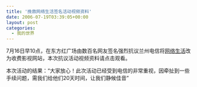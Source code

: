 ```yaml
---
title: '挽救网络生活签名活动视频资料'
date: 2006-07-19T03:39:05+00:00
layout: post
categories:
  - 我的世界
---
```


7月16日早10点，在东方红广场由数百名网友签名强烈抗议兰州电信将[网络生活](http://www.netlife.com)改为收费影视网站，本次抗议活动视频资料请点击观看。

本次活动的结果：“大家放心！此次活动已经受到电信的非常重视，因牵扯到一些手续问题，需我们给他们20天时间，让我们静候佳音”
